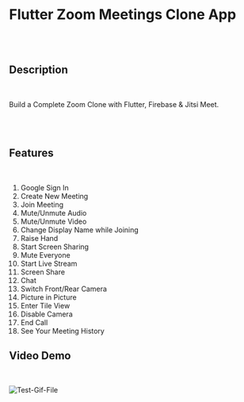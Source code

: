 <h1>Flutter Zoom Meetings Clone App </h1>

<br>
<br>
<h2>Description</h2>
<br>
<p>Build a Complete Zoom Clone with Flutter, Firebase & Jitsi Meet.</p>
<br>
<br>
<h2>Features</h2>
<br>
<p>

1. Google Sign In
2. Create New Meeting
3. Join Meeting
4. Mute/Unmute Audio
5. Mute/Unmute Video
6. Change Display Name while Joining
7. Raise Hand
8. Start Screen Sharing
9. Mute Everyone
10. Start Live Stream
11. Screen Share
12. Chat
13. Switch Front/Rear Camera
14. Picture in Picture
15. Enter Tile View
16. Disable Camera
17. End Call
18. See Your Meeting History

</p>

<h2>Video Demo</h2>
<br>

![Test-Gif-File](url)


